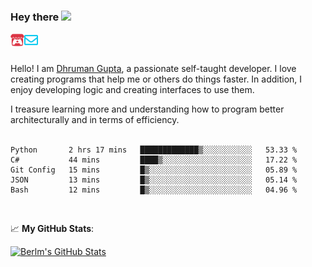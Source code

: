 ### Hey there <img src="https://media.giphy.com/media/hvRJCLFzcasrR4ia7z/giphy.gif" width="25px">

<a href="https://itch.io/profile/berlm">
  <img align="left" alt="Berlm's Itch" width="22px" src="/assets/itch-io.svg" />
</a>
<a href="mailto:ceo@berlm.me">
  <img align="left" alt="Email Berlm" width="22px" src="/assets/envelope.svg" />
</a>

<br />  
<br />  
  
Hello! I am [Dhruman Gupta](https://berlm.me/), a passionate self-taught developer. I love creating programs that help me or others do things faster. In addition, I enjoy developing logic and creating interfaces to use them.  

I treasure learning more and understanding how to program better architecturally and in terms of efficiency.  
<br />

<!--START_SECTION:waka-->
```text
Python       2 hrs 17 mins   █████████████▒░░░░░░░░░░░   53.33 % 
C#           44 mins         ████▒░░░░░░░░░░░░░░░░░░░░   17.22 % 
Git Config   15 mins         █▒░░░░░░░░░░░░░░░░░░░░░░░   05.89 % 
JSON         13 mins         █▒░░░░░░░░░░░░░░░░░░░░░░░   05.14 % 
Bash         12 mins         █▒░░░░░░░░░░░░░░░░░░░░░░░   04.96 % 
```
<!--END_SECTION:waka-->
<br />  

📈 **My GitHub Stats**:  

[![Berlm's GitHub Stats](https://github-readme-stats.vercel.app/api?username=dhrumangupta&theme=gotham&show_icons=true&count_private=true)](https://berlm.me)
